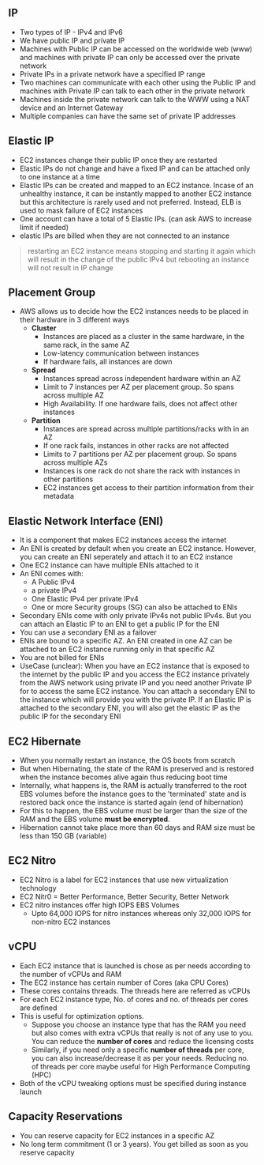 ## IP

- Two types of IP - IPv4 and IPv6
- We have public IP and private IP
- Machines with Public IP can be accessed on the worldwide web (www) and machines with private IP can only be accessed over the private network
- Private IPs in a private network have a specified IP range
- Two machines can communicate with each other using the Public IP and machines with Private IP can talk to each other in the private network
- Machines inside the private network can talk to the WWW using a NAT device and an Internet Gateway
- Multiple companies can have the same set of private IP addresses

## Elastic IP

- EC2 instances change their public IP once they are restarted
- Elastic IPs do not change and have a fixed IP and can be attached only to one instance at a time
- Elastic IPs can be created and mapped to an EC2 instance. Incase of an unhealthy instance, it can be instantly mapped to another EC2 instance but this architecture is rarely used and not preferred. Instead, ELB is used to mask failure of EC2 instances
- One account can have a total of 5 Elastic IPs. (can ask AWS to increase limit if needed)
- elastic IPs are billed when they are not connected to an instance
> restarting an EC2 instance means stopping and starting it again which will result in the change of the public IPv4 but rebooting an instance will not result in IP change

## Placement Group

- AWS allows us to decide how the EC2 instances needs to be placed in their hardware in 3 different ways
  - **Cluster**
    - Instances are placed as a cluster in the same hardware, in the same rack, in the same AZ
    - Low-latency communication between instances
    - If hardware fails, all instances are down
  - **Spread**
    - Instances spread across independent hardware within an AZ
    - Limit to 7 instances per AZ per placement group. So spans across multiple AZ
    - High Availability. If one hardware fails, does not affect other instances
  - **Partition**
    - Instances are spread across multiple partitions/racks with in an AZ
    - If one rack fails, instances in other racks are not affected
    - Limits to 7 partitions per AZ per placement group. So spans across multiple AZs
    - Instances is one rack do not share the rack with instances in other partitions
    - EC2 instances get access to their partition information from their metadata

## Elastic Network Interface (ENI)

- It is a component that makes EC2 instances access the internet
- An ENI is created by default when you create an EC2 instance. However, you can create an ENI seperately and attach it to an EC2 instance
- One EC2 instance can have multiple ENIs attached to it
- An ENI comes with:
  - A Public IPv4
  - a private IPv4 
  - One Elastic IPv4 per private IPv4
  - One or more Security groups (SG) can also be attached to ENIs
- Secondary ENIs come with only private IPv4s not public IPv4s. But you can attach an Elastic IP to an ENI to get a public IP for the ENI
- You can use a secondary ENI as a failover
- ENIs are bound to a specific AZ. An ENI created in one AZ can be attached to an EC2 instance running only in that specific AZ
- You are not billed for ENIs
- UseCase (unclear): When you have an EC2 instance that is exposed to the internet by the public IP and you access the EC2 instance privately from the AWS network using private IP and you need another Private IP for to access the same EC2 instance. You can attach a secondary ENI to the instance which will provide you with the private IP. If an Elastic IP is attached to the secondary ENI, you will also get the elastic IP as the public IP for the secondary ENI

## EC2 Hibernate

- When you normally restart an instance, the OS boots from scratch
- But when Hibernating, the state of the RAM is preserved and is restored when the instance becomes alive again thus reducing boot time
- Internally, what happens is, the RAM is actually transferred to the root EBS volumes before the instance goes to the 'terminated' state and is restored back once the instance is started again (end of hibernation)
- For this to happen, the EBS volume must be larger than the size of the RAM and the EBS volume **must be encrypted**.
- Hibernation cannot take place more than 60 days and RAM size must be less than 150 GB (variable)

## EC2 Nitro

- EC2 Nitro is a label for EC2 instances that use new virtualization technology
- EC2 Nitr0 = Better Performance, Better Security, Better Network
- EC2 nitro instances offer high IOPS EBS Volumes
  - Upto 64,000 IOPS for nitro instances whereas only 32,000 IOPS for non-nitro EC2 instances

## vCPU

- Each EC2 instance that is launched is chose as per needs according to the number of vCPUs and RAM
- The EC2 instance has certain number of Cores (aka CPU Cores)
- These cores contains threads. The threads here are referred as vCPUs
- For each EC2 instance type, No. of cores and no. of threads per cores are defined
- This is useful for optimization options.
  - Suppose you choose an instance type that has the RAM you need but also comes with extra vCPUs that really is not of any use to you. You can reduce the **number of cores** and reduce the licensing costs
  - Similarly, if you need only a specific **number of threads** per core, you can also increase/decrease it as per your needs. Reducing no. of threads per core maybe useful for High Performance Computing (HPC)
- Both of the vCPU tweaking options must be specified during instance launch

## Capacity Reservations

- You can reserve capacity for EC2 instances in a specific AZ
- No long term commitment (1 or 3 years). You get billed as soon as you reserve capacity
